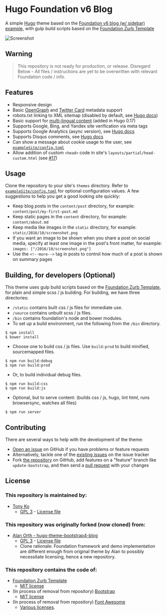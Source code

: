# Hugo Foundation v6 Blog
A simple [Hugo](https://gohugo.io) theme based on the [Foundation v6 blog (w/ sidebar) example](http://foundation.zurb.com/templates-previews-sites-f6/blog.html), with gulp build scripts based on the [Foundation Zurb Template](https://github.com/zurb/foundation-zurb-template/)

![Screenshot](https://raw.githubusercontent.com/htko89/hugo-theme-foundation6-blog/master/images/screenshot.png "Screenshot")

## Warning
> This repository is not ready for production, or release.
> Disregard Below - All files / instructions are yet to be overwritten with relevant Foundation code / info.

## Features
* Responsive design
* Basic [OpenGraph](http://ogp.me) and [Twitter Card](https://dev.twitter.com/cards/types) metadata support
* robots.txt linking to XML sitemap (disabled by default, see [Hugo docs](https://gohugo.io/extras/robots-txt/))
* Basic support for [multi-lingual content](https://github.com/spf13/hugo/blob/master/docs/content/content/multilingual.md) (added in Hugo 0.17)
* Supports Google, Bing, and Yandex site verification via meta tags
* Supports Google Analytics (async version), see [Hugo docs](https://gohugo.io/extras/analytics/)
* Supports Disqus comments, see [Hugo docs](https://gohugo.io/extras/comments/)
* Can show a message about cookie usage to the user, see [`exampleSite/config.toml`](https://github.com/htko89/hugo-theme-foundation6-blog/blob/master/exampleSite/config.toml)
* Allow addition of custom `<head>` code in site's `layouts/partial/head-custom.html` (see [#17](https://github.com/alanorth/hugo-theme-bootstrap4-blog/pull/17))

## Usage
Clone the repository to your site's `themes` directory. Refer to [`exampleSite/config.toml`](https://github.com/htko89/hugo-theme-foundation6-blog/blob/master/exampleSite/config.toml) for optional configuration values. A few suggestions to help you get a good looking site quickly:
* Keep blog posts in the `content/post` directory, for example: `content/post/my-first-post.md`
* Keep static pages in the `content` directory, for example: `content/about.md`
* Keep media like images in the `static` directory, for example: `static/2016/10/screenshot.png`
* If you want an image to be shown when you share a post on social media, specify at least one image in the post's front matter, for example: `images: ["/2016/10/screenshot.png"]`
* Use the `<!--more-->` tag in posts to control how much of a post is shown on summary pages

## Building, for developers (Optional)
This theme uses gulp build scripts based on the [Foundation Zurb Template](https://github.com/zurb/foundation-zurb-template/), for plain and simple scss / js building. For building, we have three directories:
* `/static` contains built css / js files for immediate use.
* `/source` contains unbuilt scss / js files.
* `/bin` contains foundation's node and bower modules.
* To set up a build environment, run the following from the `/bin` directory.
```
$ npm install
$ bower install
```
* Choose one to build css / js files. Use `build:prod` to build minified, sourcemapped files.
```
$ npm run build:debug
$ npm run build:prod
```
* Or, to build individual debug files.
```
$ npm run build:css
$ npm run build:js
```
* Optional, but to serve content: (builds css / js, hugo, lint html, runs browsersync, watches all files)
```
$ npm run server
```

## Contributing
There are several ways to help with the development of the theme:
* [Open an issue](https://github.com/htko89/hugo-theme-foundation6-blog/issues/new) on GitHub if you have problems or feature requests
* Alternatively, tackle one of the [existing issues](https://github.com/htko89/hugo-theme-foundation6-blog/issues) on the issue tracker
* Fork [the repository](https://github.com/htko89/hugo-theme-foundation6-blog) on GitHub, add features on a "feature" branch like `update-bootstrap`, and then send a [pull request](https://github.com/htko89/hugo-theme-foundation6-blog/compare) with your changes

## License

### This repository is maintained by:
* [Tony Ko](https://github.com/htko89)
  * [GPL 3](https://tldrlegal.com/license/gnu-general-public-license-v3-(gpl-3)) - [License file](https://github.com/htko89/hugo-theme-foundation6-blog/blob/master/license.txt)

### This repository was originally forked (now cloned) from:
* [Alan Orth - hugo-theme-bootstrap4-blog](https://github.com/alanorth/hugo-theme-bootstrap4-blog/)
  * [GPL 3](https://tldrlegal.com/license/gnu-general-public-license-v3-(gpl-3)) - [License file](https://github.com/alanorth/hugo-theme-bootstrap4-blog/blob/master/LICENSE.txt)
  * Clone rationale: Foundation framework and demo implementation are different enough from original theme by Alan to possibly necessitate licensing, hence a new repository.

### This repository contains the code of:
* [Foundation Zurb Template](https://github.com/zurb/foundation-zurb-template/)
  * [MIT license](https://tldrlegal.com/license/mit-license)
* (In process of removal from repository) [Bootstrap](http://getbootstrap.com/)
  * [MIT license](https://tldrlegal.com/license/mit-license)
* (In process of removal from repository) [Font Awesome](http://fontawesome.io/)
  * [Various licenses](http://fontawesome.io/license/).

